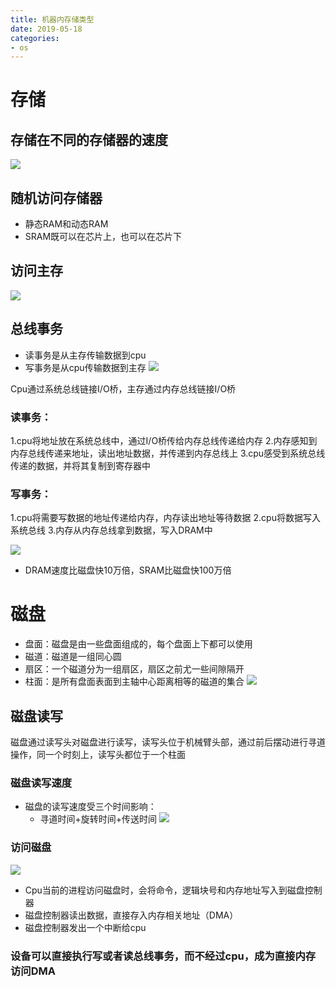 ```yaml
--- 
title: 机器内存储类型
date: 2019-05-18
categories: 
- os 
---
```

# 存储
## 存储在不同的存储器的速度
![](https://cdn.jsdelivr.net/gh/nber1994/fu0k@master/uPic/20181128203450495_60884375.png)

## 随机访问存储器
- 静态RAM和动态RAM
- SRAM既可以在芯片上，也可以在芯片下

## 访问主存
![](https://cdn.jsdelivr.net/gh/nber1994/fu0k@master/uPic/20181128203655318_1343952728.png)

## 总线事务
- 读事务是从主存传输数据到cpu
- 写事务是从cpu传输数据到主存
 ![](https://cdn.jsdelivr.net/gh/nber1994/fu0k@master/uPic/20190517154854475_1780130651.png)

Cpu通过系统总线链接I/O桥，主存通过内存总线链接I/O桥

### 读事务：
1.cpu将地址放在系统总线中，通过I/O桥传给内存总线传递给内存
2.内存感知到内存总线传递来地址，读出地址数据，并传递到内存总线上
3.cpu感受到系统总线传递的数据，并将其复制到寄存器中

### 写事务：
1.cpu将需要写数据的地址传递给内存，内存读出地址等待数据
2.cpu将数据写入系统总线
3.内存从内存总线拿到数据，写入DRAM中

![](https://cdn.jsdelivr.net/gh/nber1994/fu0k@master/uPic/20190517154944779_2061165000.png)

* DRAM速度比磁盘快10万倍，SRAM比磁盘快100万倍

# 磁盘
* 盘面：磁盘是由一些盘面组成的，每个盘面上下都可以使用
* 磁道：磁道是一组同心圆
* 扇区：一个磁道分为一组扇区，扇区之前尤一些间隙隔开
* 柱面：是所有盘面表面到主轴中心距离相等的磁道的集合
![](https://cdn.jsdelivr.net/gh/nber1994/fu0k@master/uPic/20190517155007701_941445243.png)

## 磁盘读写
磁盘通过读写头对磁盘进行读写，读写头位于机械臂头部，通过前后摆动进行寻道操作，同一个时刻上，读写头都位于一个柱面

### 磁盘读写速度
* 磁盘的读写速度受三个时间影响：
    * 寻道时间+旋转时间+传送时间
![](https://cdn.jsdelivr.net/gh/nber1994/fu0k@master/uPic/20190517155034990_356474447.png)

### 访问磁盘
![](https://cdn.jsdelivr.net/gh/nber1994/fu0k@master/uPic/20190517155103305_1934139246.png)

* Cpu当前的进程访问磁盘时，会将命令，逻辑块号和内存地址写入到磁盘控制器
* 磁盘控制器读出数据，直接存入内存相关地址（DMA）
* 磁盘控制器发出一个中断给cpu

### 设备可以直接执行写或者读总线事务，而不经过cpu，成为直接内存访问DMA
